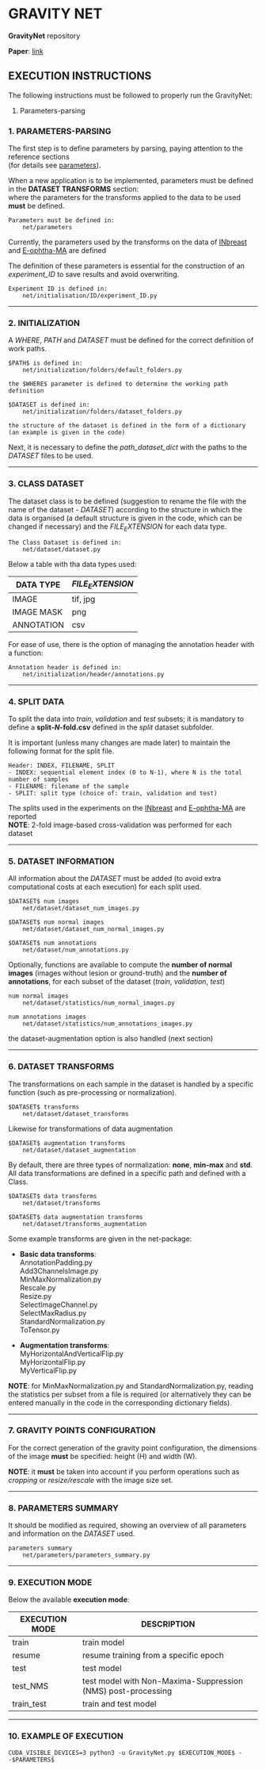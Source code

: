 # GRAVITY NET

**GravityNet** repository

**Paper**: [link]()

## EXECUTION INSTRUCTIONS
The following instructions must be followed to properly run the GravityNet:

1. Parameters-parsing

### 1. PARAMETERS-PARSING
The first step is to define parameters by parsing, paying attention to the reference sections <br>
(for details see [parameters](/doc/code/parameters.markdown)).

When a new application is to be implemented, parameters must be defined in the **DATASET TRANSFORMS** section: <br>
where the parameters for the transforms applied to the data to be used **must** be defined.

    Parameters must be defined in:
        net/parameters

Currently, the parameters used by the transforms on the data of 
[INbreast](https://www.google.com/url?sa=t&rct=j&q=&esrc=s&source=web&cd=&cad=rja&uact=8&ved=2ahUKEwiAoL7NgK2BAxXE0wIHHWurDDMQFnoECBQQAQ&url=https%3A%2F%2Fwww.sciencedirect.com%2Fscience%2Farticle%2Fabs%2Fpii%2FS107663321100451X&usg=AOvVaw1r-qXP0Rk4qGao1LfKkqCc&opi=89978449) 
and 
[E-ophtha-MA](https://www.sciencedirect.com/user/identity/landing?code=Um_NMyFZ6dAD9fJwYGT9iOtLbjcoF1g8f48bRZ-G&state=retryCounter%3D0%26csrfToken%3D23a2ff6e-a0a8-42a5-ae5d-b904009ac4d4%26idpPolicy%3Durn%253Acom%253Aelsevier%253Aidp%253Apolicy%253Aproduct%253Ainst_assoc%26returnUrl%3D%252Fscience%252Farticle%252Fpii%252FS1959031813000237%253Fvia%25253Dihub%26prompt%3Dnone%26cid%3Darp-f12057f3-3362-4f06-9758-826d42268be4)
are defined

The definition of these parameters is essential for the construction of an _experiment_ID_ to save results and avoid overwriting.
    
    Experiment ID is defined in:
        net/initialisation/ID/experiment_ID.py

----------------------------------------------------------------------

### 2. INITIALIZATION
A _$WHERE$_, _$PATH$_ and _$DATASET$_ must be defined for the correct definition of work paths.

    $PATH$ is defined in:
        net/initialization/folders/default_folders.py
    
    the $WHERE$ parameter is defined to determine the working path definition

    $DATASET is defined in:
        net/initialization/folders/dataset_folders.py

    the structure of the dataset is defined in the form of a dictionary
    (an example is given in the code)

Next, it is necessary to define the _path_dataset_dict_ with the paths to the _$DATASET$_ files to be used.

----------------------------------------------------------------------

### 3. CLASS DATASET
The dataset class is to be defined (suggestion to rename the file with the name of the dataset - _$DATASET$_) 
according to the structure in which the data is organised (a default structure is given in the code, 
which can be changed if necessary) and the _$FILE_EXTENSION$_ for each data type.

    The Class Dataset is defined in:
        net/dataset/dataset.py

Below a table with tha data types used:

| **DATA TYPE** | **$FILE_EXTENSION$** |
|---------------|----------------------|
| IMAGE         | tif, jpg             |
| IMAGE MASK    | png                  |
| ANNOTATION    | csv                  |

For ease of use, there is the option of managing the annotation header with a function:

    Annotation header is defined in:
        net/initialization/header/annotations.py

----------------------------------------------------------------------

### 4. SPLIT DATA
To split the data into _train_, _validation_ and _test_ subsets;
it is mandatory to define a **split-$N$-fold.csv** defined in the _split_ dataset subfolder.

It is important (unless many changes are made later) to maintain the following format for the split file. <br>
        
    Header: INDEX, FILENAME, SPLIT
    - INDEX: sequential element index (0 to N-1), where N is the total number of samples
    - FILENAME: filename of the sample
    - SPLIT: split type (choice of: train, validation and test)


The splits used in the experiments on the [INbreast](datasets/INbreast/split)
and [E-ophtha-MA](datasets/E-ophtha-MA/split) are reported <br>
**NOTE**: 2-fold image-based cross-validation was performed for each dataset

----------------------------------------------------------------------

### 5. DATASET INFORMATION
All information about the $DATASET$ must be added
(to avoid extra computational costs at each execution) for each split used.

    $DATASET$ num images
        net/dataset/dataset_num_images.py

    $DATASET$ num normal images
        net/dataset/dataset_num_normal_images.py

    $DATASET$ num annotations
        net/dataset/num_annotations.py

Optionally, functions are available to compute the **number of normal images**
(images without lesion or ground-truth) and the **number of annotations**,
for each subset of the dataset (_train_, _validation_, _test_)

    num normal images
        net/dataset/statistics/num_normal_images.py

    num annotations images
        net/dataset/statistics/num_annotations_images.py

the dataset-augmentation option is also handled (next section) 

----------------------------------------------------------------------

### 6. DATASET TRANSFORMS
The transformations on each sample in the dataset is handled by a specific function 
(such as pre-processing or normalization).

    $DATASET$ transforms
        net/dataset/dataset_transforms

Likewise for transformations of data augmentation

    $DATASET$ augmentation transforms
        net/dataset/dataset_augmentation

By default, there are three types of normalization: **none**, **min-max** and **std**. <br>
All data transformations are defined in a specific path and defined with a Class.

    $DATASET$ data transforms
        net/dataset/transforms

    $DATASET$ data augmentation transforms
        net/dataset/transforms_augmentation

Some example transforms are given in the net-package:

- **Basic data transforms**: <br>
    AnnotationPadding.py <br>
    Add3ChannelsImage.py <br>
    MinMaxNormalization.py <br>
    Rescale.py <br>
    Resize.py <br>
    SelectImageChannel.py <br>
    SelectMaxRadius.py <br>
    StandardNormalization.py <br>
    ToTensor.py <br>


- **Augmentation transforms**: <br>
    MyHorizontalAndVerticalFlip.py <br>
    MyHorizontalFlip.py <br>
    MyVerticalFlip.py <br>
  
**NOTE**: for MinMaxNormalization.py and StandardNormalization.py,
reading the statistics per subset from a file is required
(or alternatively they can be entered manually in the code in the corresponding dictionary fields).

----------------------------------------------------------------------

### 7. GRAVITY POINTS CONFIGURATION
For the correct generation of the gravity point configuration,
the dimensions of the image **must** be specified: height (H) and width (W).

**NOTE**: it **must** be taken into account if you perform operations 
such as _cropping_ or _resize/rescale_ with the image size set.

----------------------------------------------------------------------

### 8. PARAMETERS SUMMARY
It should be modified as required, showing an overview of all parameters 
and information on the $DATASET$ used.

    parameters summary
        net/parameters/parameters_summary.py

----------------------------------------------------------------------

### 9. EXECUTION MODE
Below the available **execution mode**:

| EXECUTION MODE | DESCRIPTION                                                  |
|----------------|--------------------------------------------------------------|
| train          | train model                                                  |
| resume         | resume training from a specific epoch                        |
| test           | test model                                                   |
| test_NMS       | test model with Non-Maxima-Suppression (NMS) post-processing |
| train_test     | train and test model                                         |

----------------------------------------------------------------------

### 10. EXAMPLE OF EXECUTION

    CUDA_VISIBLE_DEVICES=3 python3 -u GravityNet.py $EXECUTION_MODE$ --$PARAMETERS$
